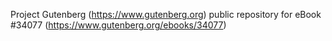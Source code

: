 Project Gutenberg (https://www.gutenberg.org) public repository for eBook #34077 (https://www.gutenberg.org/ebooks/34077)
